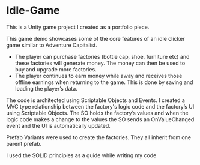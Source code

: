 # Idle-Game

This is a Unity game project I created as a portfolio piece. 

This game demo showcases some of the core features of an idle clicker game similar to Adventure Capitalist. 

  - The player can purchase factories (bottle cap, shoe, furniture etc) and these factories will generate money. The money can then be used to buy and upgrade more factories.
  - The player continues to earn money while away and receives those offline earnings when returning to the game. This is done by saving and loading the player’s data. 

The code is architected using Scriptable Objects and Events. I created a MVC type relationship between the factory's logic code and the factory’s UI using Scriptable Objects. The SO holds the factory’s values and when the logic code makes a change to the values the SO sends an OnValueChanged event and the UI is automatically updated.

Prefab Variants were used to create the factories. They all inherit from one parent prefab. 

I used the SOLID principles as a guide while writing my code

